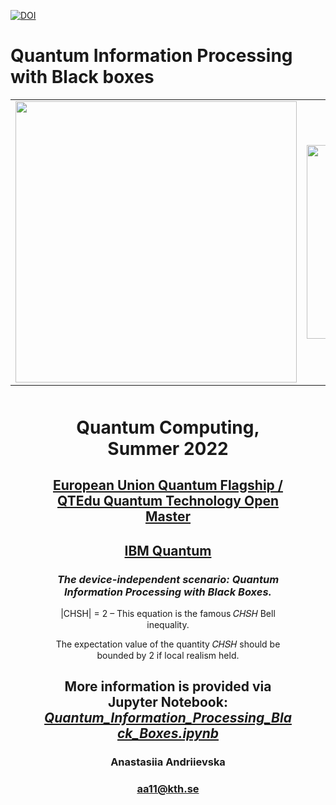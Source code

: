 [![DOI](https://sandbox.zenodo.org/badge/583267708.svg)](https://sandbox.zenodo.org/badge/latestdoi/583267708)

# Quantum Information Processing with Black boxes

<table>
    <tr>
      <td>
      <img src='https://www.ideal-ist.eu/sites/default/files/2018-10/logo_quantum_flagship.jpg' width=450>
      </td>
      <td>
      <img src='https://newsroom.unl.edu/announce/files/file143411.jpg' width=310>
      </td>
      <td>
      <img src='https://www.akc.ac.cy/images/2022/03/Funded-by-the-European-Union.png' width=450>
      </td>
     </tr>
</table>

<div style="text-align: center; margin: 50px">

<h1 style="text-align: center;">Quantum Computing, Summer 2022</h1>
<h2 style="text-align: center;"><a href="https://qt.eu/">European Union Quantum Flagship /</a> <a href="https://qtom.qtedu.eu/">QTEdu Quantum Technology Open Master</a></h2>
<h2 style="text-align: center;"><a href="https://www.ibm.com/quantum">IBM Quantum</a></h2>
<h3><em>The device-independent scenario: Quantum Information Processing with Black Boxes.</em></h3>
<p>|CHSH| = 2 – This equation is the famous 𝐶𝐻𝑆𝐻 Bell inequality.</p>
<p>The expectation value of the quantity 𝐶𝐻𝑆𝐻 should be bounded by 2 if local realism held.</p>


<h2>More information is provided via Jupyter Notebook: <a href="https://github.com/fomalhautn/Quantum_Information_Processing_Black_Boxes/blob/main/Quantum_Information_Processing_Black_Boxes.ipynb"><em>Quantum_Information_Processing_Black_Boxes.ipynb</em></a></h2>

<h3>Anastasiia Andriievska</h3>

<h3><a href="mailto:aa11@kth.se">aa11@kth.se</a></h3>
</div>

